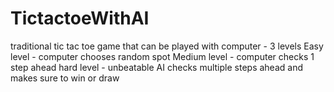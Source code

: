 # TictactoeWithAI
 traditional tic tac toe game that can be played with computer - 3 levels
 Easy level - computer chooses random spot
 Medium level - computer checks 1 step ahead
 hard level - unbeatable AI checks multiple steps ahead and makes sure to win or draw
 
